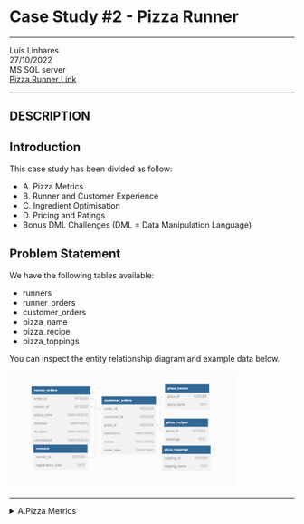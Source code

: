 
# **Case Study #2 - Pizza Runner**
------ 
 Luís Linhares<br>
 27/10/2022<br>
 MS SQL server<br>
 [Pizza Runner Link](https://8weeksqlchallenge.com/case-study-2/) <br>

-----
## DESCRIPTION
## Introduction
This case study has been divided as follow:
- A. Pizza Metrics
- B. Runner and Customer Experience
- C. Ingredient Optimisation
- D. Pricing and Ratings
- Bonus DML Challenges (DML = Data Manipulation Language)

## Problem Statement
We have the following tables available:
- runners
- runner_orders
- customer_orders
- pizza_name
- pizza_recipe
- pizza_toppings

You can inspect the entity relationship diagram and example data below.

<img src="relationship.png" alt="tables relationship" width="400"/>
<br>

----------------------------------------------------------------------
<details>
  <summary>A.Pizza Metrics </summary>

  ### Questions
  1. How many pizzas were ordered?
  2. How many unique customer orders were made?
  3. How many successful orders were delivered by each runner?
  4. How many of each type of pizza was delivered?
  5. How many Vegetarian and Meatlovers were ordered by each customer?
  6. What was the maximum number of pizzas delivered in a single order?
  7. For each customer, how many delivered pizzas had at least 1 change and how many had no changes?
  8. How many pizzas were delivered that had both exclusions and extras?
  9. What was the total volume of pizzas ordered for each hour of the day?
  10. What was the volume of orders for each day of the week? 

  [PROPOSED_SOLUTION_SQL](SQL/A_PizzaMetrics.sql)
</details>
